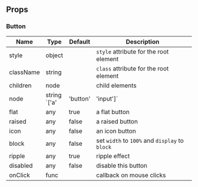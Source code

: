 ## Props ##

### Button ###

Name      | Type   | Default | Description
----------|--------|---------|-------------
style     | object |         | `style` attribute for the root element
className | string |         | `class` attribute for the root element
children  | node   |         | child elements
node      | string <br> `['a'|'button'|'input']`   | 'button'    | DOM element to render the button
flat      | any    | true    | a flat button
raised    | any    | false   | a raised button
icon      | any    | false   | an icon button
block     | any    | false   | set `width` to `100%` and `display` to `block`
ripple    | any    | true    | ripple effect
disabled  | any    | false   | disable this button
onClick   | func   |         | callback on mouse clicks
